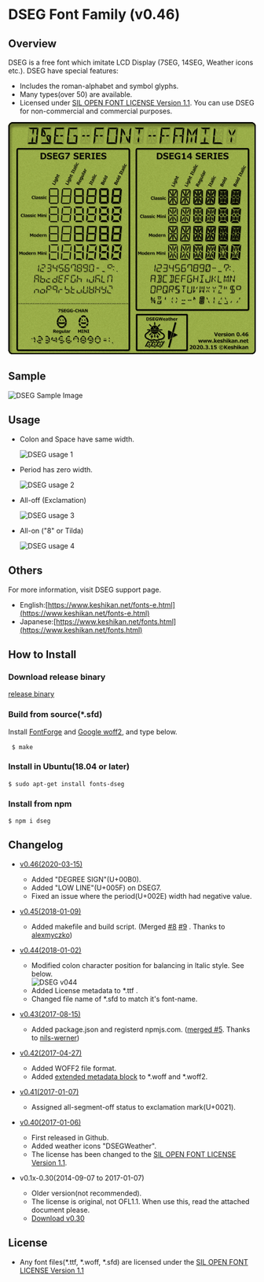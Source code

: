 DSEG Font Family (v0.46)
====

## Overview

DSEG is a free font which imitate LCD Display (7SEG, 14SEG, Weather icons etc.).
DSEG have special features:

 - Includes the roman-alphabet and symbol glyphs.
 - Many types(over 50) are available.
 - Licensed under [SIL OPEN FONT LICENSE Version 1.1](http://scripts.sil.org/OFL). You can use DSEG for non-commercial and commercial purposes.

![DSEG Image](./sample/all_DSEG_list.png)

## Sample
![DSEG Sample Image](./sample/sample_image.png)

## Usage

 - Colon and Space have same width.

   ![DSEG usage 1](http://www.keshikan.net/img/dseg_usage1.png)

 - Period has zero width.

   ![DSEG usage 2](http://www.keshikan.net/img/dseg_usage2.png)

 - All-off (Exclamation)

   ![DSEG usage 3](http://www.keshikan.net/img/dseg_usage3.png)

 - All-on ("8" or Tilda)

   ![DSEG usage 4](http://www.keshikan.net/img/dseg_usage4.png)

## Others

For more information, visit DSEG support page.

 - English:[https://www.keshikan.net/fonts-e.html](https://www.keshikan.net/fonts-e.html)
 - Japanese:[https://www.keshikan.net/fonts.html](https://www.keshikan.net/fonts.html)

## How to Install

### Download release binary

[release binary](https://github.com/keshikan/DSEG/releases)

### Build from source(*.sfd)

Install [FontForge](https://fontforge.github.io/en-US/) and [Google woff2](https://github.com/google/woff2), and type below.

     $ make

### Install in Ubuntu(18.04 or later)
    $ sudo apt-get install fonts-dseg
    
### Install from npm
    $ npm i dseg

## Changelog

 - [v0.46(2020-03-15)](https://github.com/keshikan/DSEG/releases/download/v0.46/fonts-DSEG_v046.zip)
    - Added "DEGREE SIGN"(U+00B0).
    - Added "LOW LINE"(U+005F) on DSEG7.
    - Fixed an issue where the period(U+002E) width had negative value.

 - [v0.45(2018-01-09)](https://github.com/keshikan/DSEG/releases/download/v0.45/fonts-DSEG_v045.zip)
    - Added makefile and build script. (Merged [#8](https://github.com/keshikan/DSEG/pull/8) [#9](https://github.com/keshikan/DSEG/pull/9) . Thanks to [alexmyczko](https://github.com/alexmyczko))

 - [v0.44(2018-01-02)](https://github.com/keshikan/DSEG/archive/v0.44.zip)
    - Modified colon character position for balancing in Italic style. See below.  
![DSEG v044](http://www.keshikan.net/img/dseg_mod_v044.png)
    - Added License metadata to *.ttf .
    - Changed file name of *.sfd to match it's font-name.
  
 - [v0.43(2017-08-15)](https://github.com/keshikan/DSEG/archive/v0.43.zip)
    - Added package.json and registerd npmjs.com. ([merged #5](https://github.com/keshikan/DSEG/pull/5). Thanks to [nils-werner](https://github.com/nils-werner))

 - [v0.42(2017-04-27)](https://github.com/keshikan/DSEG/archive/v0.42.zip)
    - Added WOFF2 file format.
    - Added [extended metadata block](https://www.w3.org/TR/WOFF/#Metadata)  to *.woff and *.woff2. 
  
 - [v0.41(2017-01-07)](https://github.com/keshikan/DSEG/archive/v0.41.zip)
    - Assigned all-segment-off status to exclamation mark(U+0021).

 - [v0.40(2017-01-06)](https://github.com/keshikan/DSEG/archive/v0.40.zip)
    - First released in Github.
    - Added weather icons "DSEGWeather".
    - The license has been changed to the [SIL OPEN FONT LICENSE Version 1.1](http://scripts.sil.org/OFL).
    
 - v0.1x-0.30(2014-09-07 to 2017-01-07)
    - Older version(not recommended).
    - The license is original, not OFL1.1. When use this, read the attached document please.
    - [Download v0.30](https://www.keshikan.net/archive/DSEG_v030.zip)

## License

- Any font files(*.ttf, *.woff, *.sfd) are licensed under the [SIL OPEN FONT LICENSE Version 1.1](http://scripts.sil.org/OFL)
